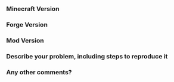 ### Minecraft Version

### Forge Version

### Mod Version

### Describe your problem, including steps to reproduce it

### Any other comments?
